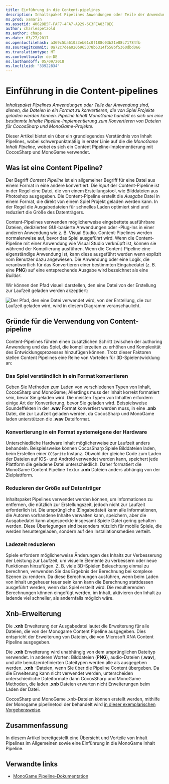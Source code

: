 ```yaml
---
title: Einführung in die Content-pipelines
description: Inhaltspaket Pipelines Anwendungen oder Teile der Anwendung sind, dienen, die Dateien in ein Format zu konvertieren, die von Spiel Projekte geladen werden können. Pipeline Inhalt MonoGame handelt es sich um eine bestimmte Inhalte Pipeline-Implementierung zum Konvertieren von Dateien für CocosSharp und MonoGame-Projekte.
ms.prod: xamarin
ms.assetid: 40628B5F-FAF7-4FA7-A929-6C3FEA83F8EC
author: charlespetzold
ms.author: chape
ms.date: 03/27/2017
ms.openlocfilehash: a369c5ba61033eb61c0f188c03b21e08c71784fb
ms.sourcegitcommit: 0a72c7dea020b965378b6314f558bf5360dbd066
ms.translationtype: MT
ms.contentlocale: de-DE
ms.lasthandoff: 05/09/2018
ms.locfileid: "33922834"
---
```

# <a name="introduction-to-content-pipelines"></a>Einführung in die Content-pipelines

_Inhaltspaket Pipelines Anwendungen oder Teile der Anwendung sind, dienen, die Dateien in ein Format zu konvertieren, die von Spiel Projekte geladen werden können. Pipeline Inhalt MonoGame handelt es sich um eine bestimmte Inhalte Pipeline-Implementierung zum Konvertieren von Dateien für CocosSharp und MonoGame-Projekte._

Dieser Artikel bietet ein über ein grundlegendes Verständnis von Inhalt Pipelines, wobei schwerpunktmäßig in erster Linie auf die die *MonoGame Inhalt Pipeline*, wobei es sich ein Content Pipeline-Implementierung mit CocosSharp und MonoGame verwendet.


## <a name="what-is-a-content-pipeline"></a>Was ist eine Content Pipeline?

Der Begriff *Content Pipeline* ist ein allgemeiner Begriff für eine Datei aus einem Format in eine andere konvertiert. Die *input* der Content-Pipeline ist in der Regel eine Datei, die von einem Erstellungstool, wie Bilddateien aus Photoshop ausgegeben. Die Content-Pipeline erstellt die *Ausgabe* Datei in einem Format, die direkt von einem Spiel Projekt geladen werden kann. In der Regel die Ausgabedateien für schnelles Laden optimiert sind und reduziert die Größe des Datenträgers.

Content-Pipelines verwenden möglicherweise eingebettete ausführbare Dateien, dedizierten GUI-basierte Anwendungen oder -Plug-Ins in einer anderen Anwendung wie z. B. Visual Studio. Content-Pipelines werden normalerweise auf, bevor das Spiel ausgeführt wird. Wenn die Content-Pipeline mit einer Anwendung wie Visual Studio verknüpft ist, können sie während der Kompilierung ausführen. Wenn die Content-Pipeline eine eigenständige Anwendung ist, kann diese ausgeführt werden wenn explizit vom Benutzer dazu angewiesen. Die Anwendung oder eine Logik, die verantwortlich für das Konvertieren einer bestimmten Eingabedatei (z. B. eine **PNG**) auf eine entsprechende Ausgabe wird bezeichnet als eine *Builder*. 

Wir können den Pfad visuell darstellen, den eine Datei von der Erstellung zur Laufzeit geladen werden akzeptiert:

![](introduction-images/image1.png "Der Pfad, den eine Datei verwendet wird, von der Erstellung, die zur Laufzeit geladen wird, wird in diesem Diagramm veranschaulicht.")

## <a name="why-use-a-content-pipeline"></a>Gründe für die Verwendung von Content-pipeline

Content-Pipelines führen einen zusätzlichen Schritt zwischen der authoring Anwendung und das Spiel, die kompilierzeiten zu erhöhen und Komplexität des Entwicklungsprozesses hinzufügen können. Trotz dieser Faktoren stellen Content Pipelines eine Reihe von Vorteilen für 3D-Spielentwicklung an:


### <a name="converting-to-a-format-understood-by-the-game"></a>Das Spiel verständlich in ein Format konvertieren

Geben Sie Methoden zum Laden von verschiedenen Typen von Inhalt, CocosSharp und MonoGame; Allerdings muss der Inhalt korrekt formatiert sein, bevor Sie geladen wird. Die meisten Typen von Inhalten erfordern einige Art der Konvertierung, bevor Sie geladen wird. Beispielsweise Soundeffekten in der **.wav** Format konvertiert werden muss, in eine **.xnb** Datei, die zur Laufzeit geladen werden, da CocosSharp und MonoGame laden unterstützen die **.wav** Dateiformat.


### <a name="converting-to-a-format-native-to-the-hardware"></a>Konvertierung in ein Format systemeigene der Hardware

Unterschiedliche Hardware Inhalt möglicherweise zur Laufzeit anders behandeln. Beispielsweise können CocosSharp Spiele Bilddateien laden, beim Erstellen einer `CCSprite` Instanz. Obwohl der gleiche Code zum Laden der Dateien auf IOS- und Android verwendet werden kann, speichert jede Plattform die geladene Datei unterschiedlich. Daher formatiert die MonoGame Content Pipeline Textur **.xnb** Dateien anders abhängig von der Zielplattform.


### <a name="reducing-size-on-disk"></a>Reduzieren der Größe auf Datenträger 

Inhaltspaket Pipelines verwendet werden können, um Informationen zu entfernen, die nützlich zur Erstellungszeit, jedoch nicht zur Laufzeit erforderlich ist. Die ursprüngliche (Eingabedatei) kann alle Informationen, die Autoren vorhandene Inhalte verwalten kann, speichern, aber die Ausgabedatei kann abgespeckte insgesamt Spiele Datei gering gehalten werden. Diese Überlegungen sind besonders nützlich für mobile Spiele, die werden heruntergeladen, sondern auf den Installationsmedien verteilt.


### <a name="reducing-load-time"></a>Ladezeit reduzieren

Spiele erfordern möglicherweise Änderungen des Inhalts zur Verbesserung der Leistung zur Laufzeit, um visuelle Elemente zu verbessern oder neue Funktionen hinzufügen. Z. B. viele 3D-Spielen Beleuchtung einmal zu berechnen, verwenden Sie das Ergebnis der Berechnung bei komplexe Szenen zu rendern. Da diese Berechnungen ausführen, wenn beim Laden von Inhalt ungeheuer teuer sein kann kann die Berechnung stattdessen ausgeführt werden, wenn das Spiel erstellt wird. Die resultierenden Berechnungen können eingefügt werden, im Inhalt, aktivieren den Inhalt zu ladende viel schneller, als andernfalls möglich wäre. 


## <a name="xnb-file-extension"></a>Xnb-Erweiterung

Die **.xnb** Erweiterung der Ausgabedatei lautet die Erweiterung für alle Dateien, die von der Monogame Content Pipeline ausgegeben. Dies entspricht der Erweiterung von Dateien, die von Microsoft XNA Content Pipeline ausgegeben.

Die **.xnb** Erweiterung wird unabhängig von dem ursprünglichen Dateityp verwendet. In anderen Worten: Bilddateien (**PNG**), audio-Dateien (**.wav**), und alle benutzerdefinierten Dateitypen werden alle als ausgegeben werden. **.xnb** -Dateien, wenn Sie über die Pipeline Content übergeben. Da die Erweiterung kann nicht verwendet werden, unterscheiden unterschiedliche Dateiformate dann CocosSharp und MonoGame Methoden, die laden **.xnb** Dateien erwarten nicht Erweiterungen beim Laden der Datei.

CocosSharp und MonoGame .xnb-Dateien können erstellt werden, mithilfe der Monogame pipelinetool der behandelt wird [in dieser exemplarischen Vorgehensweise](~/graphics-games/cocossharp/content-pipeline/walkthrough.md).


## <a name="summary"></a>Zusammenfassung

In diesem Artikel bereitgestellt eine Übersicht und Vorteile von Inhalt Pipelines im Allgemeinen sowie eine Einführung in die MonoGame Inhalt Pipeline.

## <a name="related-links"></a>Verwandte links

- [MonoGame Pipeline-Dokumentation](http://www.monogame.net/documentation/?page=Pipeline)
